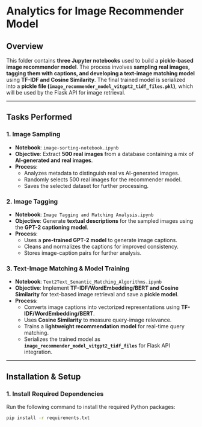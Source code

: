 # Analytics for Image Recommender Model

## Overview

This folder contains **three Jupyter notebooks** used to build a **pickle-based image recommender model**. The process involves **sampling real images, tagging them with captions, and developing a text-image matching model** using **TF-IDF and Cosine Similarity**. The final trained model is serialized into a **pickle file (`image_recommender_model_vitgpt2_tidf_files.pkl`)**, which will be used by the Flask API for image retrieval.

---

## **Tasks Performed**

### **1. Image Sampling**
- **Notebook**: `image-sorting-notebook.ipynb`
- **Objective**: Extract **500 real images** from a database containing a mix of **AI-generated and real images**.
- **Process**:
  - Analyzes metadata to distinguish real vs AI-generated images.
  - Randomly selects 500 real images for the recommender model.
  - Saves the selected dataset for further processing.

### **2. Image Tagging**
- **Notebook**: `Image Tagging and Matching Analysis.ipynb`
- **Objective**: Generate **textual descriptions** for the sampled images using the **GPT-2 captioning model**.
- **Process**:
  - Uses a **pre-trained GPT-2 model** to generate image captions.
  - Cleans and normalizes the captions for improved consistency.
  - Stores image-caption pairs for further analysis.

### **3. Text-Image Matching & Model Training**
- **Notebook**: `Text2Text_Semantic_Matching_Algorithms.ipynb`
- **Objective**: Implement **TF-IDF/WordEmbedding/BERT and Cosine Similarity** for text-based image retrieval and save a **pickle model**.
- **Process**:
  - Converts image captions into vectorized representations using **TF-IDF/WordEmbedding/BERT**.
  - Uses **Cosine Similarity** to measure query-image relevance.
  - Trains a **lightweight recommendation model** for real-time query matching.
  - Serializes the trained model as **`image_recommender_model_vitgpt2_tidf_files`** for Flask API integration.

---

## **Installation & Setup**
### **1. Install Required Dependencies**
Run the following command to install the required Python packages:
```sh
pip install -r requirements.txt
